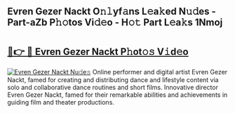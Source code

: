 ## Evren Gezer Nackt O𝚗𝚕yf𝚊ns L𝚎a𝚔ed N𝚞𝚍es - Part-aZb P𝚑𝚘tos Vi𝚍𝚎o - H𝚘𝚝 Part L𝚎a𝚔s 1Nmoj

# <h2><a href="http://kf8u3a.oniu.top/?m=Evren+Gezer+Nackt">🔗👉 🔴 Evren Gezer Nackt P𝚑ot𝚘𝚜 V𝚒d𝚎o</a></h2>

[![Evren Gezer Nackt Nu𝚍e𝚜](https://i.imgur.com/0qMVB7G.gif)](http://kf8u3a.oniu.top/?m=Evren+Gezer+Nackt)
Online performer and digital artist Evren Gezer Nackt, famed for creating and distributing dance and lifestyle content via solo and collaborative dance routines and short films. Innovative director Evren Gezer Nackt, famed for their remarkable abilities and achievements in guiding film and theater productions.  
